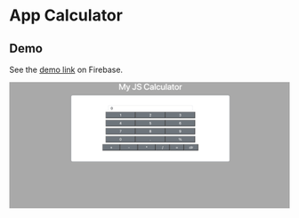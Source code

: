 # App Calculator
## Demo
See the [demo link](https://calculator-49639.firebaseapp.com/) on Firebase. 

![Demo screen shot](https://github.com/NatalliaPahosava/calculator/blob/main/img/--demo-screen.png)